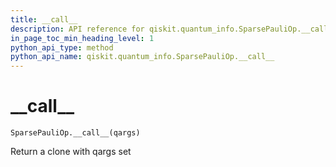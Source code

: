 ```yaml
---
title: __call__
description: API reference for qiskit.quantum_info.SparsePauliOp.__call__
in_page_toc_min_heading_level: 1
python_api_type: method
python_api_name: qiskit.quantum_info.SparsePauliOp.__call__
---
```


# \_\_call\_\_

<span id="qiskit.quantum_info.SparsePauliOp.__call__" />

`SparsePauliOp.__call__(qargs)`

Return a clone with qargs set


